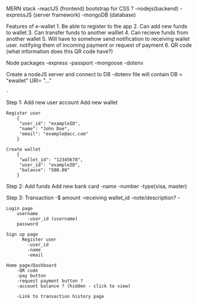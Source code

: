 MERN stack
-reactJS (frontend)
    bootstrap for CSS ?
-nodejs(backend)
-expressJS (server framework)
-mongoDB (database)

Features of e-wallet
    1. Be able to register to the app 
    2. Can add new funds to wallet
    3. Can transfer funds to another walllet
    4. Can recieve funds from another wallet
    5. Will have to somehow send notification to receiving wallet user. notifying them of incoming payment or request of payment
    6. QR code (what information does this QR code have?)

Node packages 
    -express
    -passport
    -mongoose
    -dotenv

Create a nodeJS server and connect to DB
    -dotenv file will contain
        DB = "ewallet"
        URI= "..."

    -


Step 1:
    Add new user account
    Add new wallet

    Register user
        {
         "user_id": "exampleID",
         "name": "John Doe",
         "email": "example@acc.com"    
        }

    Create wallet 
        {
         "wallet_id": "12345678",
         "user_id": "exampleID",
         "balance": "500.00"    
        }

Step 2: 
    Add funds 
    Add new bank card
        -name 
        -number
        -type(visa, master)

Step 3:
    Transaction
        -$ amount 
        -receiving wallet_id
        -note/description?
        -




    Login page 
        username
            -user_id (username)
        password

    Sign up page
          Register user
            -user_id
            -name
            -email
        
    Home page/Dashboard
        -QR code 
        -pay button
        -request payment button ?
        -account balance ? (hidden - click to view)

        -Link to transaction history page



